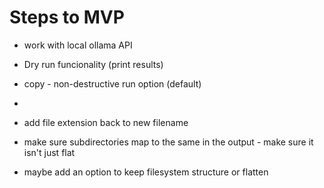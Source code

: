 # Steps to MVP

- work with local ollama API
- Dry run funcionality (print results)
- copy - non-destructive run option (default)
-

- add file extension back to new filename
- make sure subdirectories map to the same in the output - make sure it isn't just flat
- maybe add an option to keep filesystem structure or flatten
